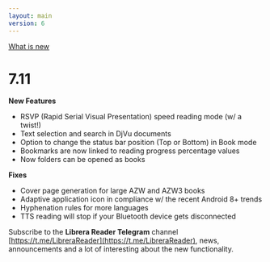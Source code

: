 ```yaml
---
layout: main
version: 6
---
```

[What is new](/wiki/what-is-new)

# 7.11

**New Features**

* RSVP (Rapid Serial Visual Presentation) speed reading mode (w/ a twist!)
* Text selection and search in DjVu documents
* Option to change the status bar position (Top or Bottom) in Book mode
* Bookmarks are now linked to reading progress percentage values
* Now folders can be opened as books 

**Fixes**

* Cover page generation for large AZW and AZW3 books
* Adaptive application icon in compliance w/ the recent Android 8+ trends
* Hyphenation rules for more languages
* TTS reading will stop if your Bluetooth device gets disconnected

Subscribe to the __Librera Reader Telegram__ channel [https://t.me/LibreraReader](https://t.me/LibreraReader), news, announcements and a lot of interesting about the new functionality.

